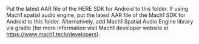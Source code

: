 Put the latest AAR file of the HERE SDK for Android to this folder.
If using Mach1 spatial audio engine, put the latest AAR file of the Mach1 SDK for Android to this folder. Alternatively, add Mach1 Spatial Audio Engine library via gradle (for more information visit Mach1 developer website at https://www.mach1.tech/developers).